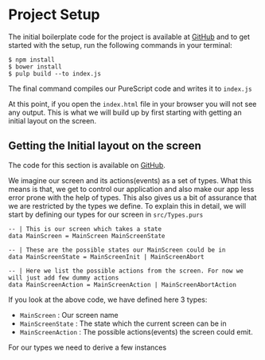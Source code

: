# Project Setup

The initial boilerplate code for the project is available at [GitHub](https://github.com/iAmMrinal0/prestoByExample/releases/tag/v0.1) and to get started with the setup, run the following commands in your terminal:

```
$ npm install
$ bower install
$ pulp build --to index.js
```

The final command compiles our PureScript code and writes it to `index.js`

At this point, if you open the `index.html` file in your browser you will not see any output. This is what we will build up by first starting with getting an initial layout on the screen.

## Getting the Initial layout on the screen

The code for this section is available on [GitHub](https://github.com/iAmMrinal0/prestoByExample/releases/tag/v0.2).

We imagine our screen and its actions\(events\) as a set of types. What this means is that, we get to control our application and also make our app less error prone with the help of types. This also gives us a bit of assurance that we are restricted by the types we define. To explain this in detail, we will start by defining our types for our screen in `src/Types.purs`

```
-- | This is our screen which takes a state
data MainScreen = MainScreen MainScreenState

-- | These are the possible states our MainScreen could be in
data MainScreenState = MainScreenInit | MainScreenAbort

-- | Here we list the possible actions from the screen. For now we will just add few dummy actions
data MainScreenAction = MainScreenAction | MainScreenAbortAction
```

If you look at the above code, we have defined here 3 types:

* `MainScreen` : Our screen name
* `MainScreenState` : The state which the current screen can be in
* `MainScreenAction` : The possible actions\(events\) the screen could emit.

For our types we need to derive a few instances


